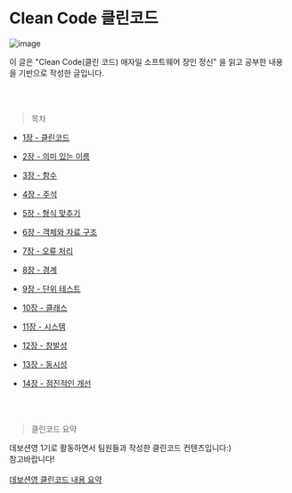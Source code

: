 # Clean Code 클린코드

![image](https://user-images.githubusercontent.com/84004751/212817852-29530a02-7aa1-4126-9b79-7683d07166e2.png)

이 글은 "Clean Code(클린 코드) 애자일 소프트웨어 장인 정신" 을 읽고 공부한 내용을 기반으로 작성한 글입니다.

<br>
<br>


> 목차

* [1장 - 클린코드](https://github.com/leeyebeen-dev/clean_code_review/blob/main/ch1_clean_code.md)
* [2장 - 의미 있는 이름](https://github.com/leeyebeen-dev/clean_code_review/blob/main/ch2_name.md)
* [3장 - 함수](https://github.com/leeyebeen-dev/clean_code_review/blob/main/ch3_function.md)
* [4장 - 주석](https://github.com/leeyebeen-dev/clean_code_review/blob/main/ch4_remark.md)
* [5장 - 형식 맞추기](https://github.com/leeyebeen-dev/clean_code_review/blob/main/ch5_format.md)
* [6장 - 객체와 자료 구조](https://github.com/leeyebeen-dev/clean_code_review/blob/main/ch6_objectanddatastructure.md)

* [7장 - 오류 처리](https://github.com/leeyebeen-dev/clean_code_review/blob/main/ch7_errorhandling.md)
* [8장 - 경계](https://github.com/leeyebeen-dev/clean_code_review/blob/main/ch8_boundary.md)
* [9장 - 단위 테스트](https://github.com/leeyebeen-dev/clean_code_review/blob/main/ch9_unittest.md)
* [10장 - 클래스](https://github.com/leeyebeen-dev/clean_code_review/blob/main/ch10_class.md)
* [11장 - 시스템](https://github.com/leeyebeen-dev/clean_code_review/blob/main/ch11_system.md)
* [12장 - 창발성]()
* [13장 - 동시성]()
* [14장 - 점진적인 개선]()

<br>
<br>

> 클린코드 요약

데보션영 1기로 활동하면서 팀원들과 작성한 클린코드 컨텐츠입니다:) <br>
참고바랍니다! <br><br>
[데보션영 클린코드 내용 요약](https://devocean.sk.com/search/techBoardDetail.do?ID=164407)
